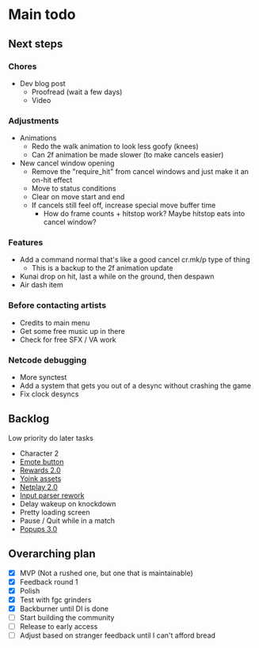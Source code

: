 # Main todo

## Next steps

### Chores

- Dev blog post
  - Proofread (wait a few days)
  - Video

### Adjustments

- Animations
  - Redo the walk animation to look less goofy (knees)
  - Can 2f animation be made slower (to make cancels easier)
- New cancel window opening
  - Remove the "require_hit" from cancel windows and just make it an on-hit effect
  - Move to status conditions
  - Clear on move start and end
  - If cancels still feel off, increase special move buffer time
    - How do frame counts + hitstop work? Maybe hitstop eats into cancel window?

### Features

- Add a command normal that's like a good cancel cr.mk/p type of thing
  - This is a backup to the 2f animation update
- Kunai drop on hit, last a while on the ground, then despawn
- Air dash item

### Before contacting artists

- Credits to main menu
- Get some free music up in there
- Check for free SFX / VA work

### Netcode debugging

- More synctest
- Add a system that gets you out of a desync without crashing the game
- Fix clock desyncs

## Backlog

Low priority do later tasks

- Character 2
- [Emote button](/docs/tasks/backlog/emote_button.md)
- [Rewards 2.0](/docs/tasks/backlog/rewards_2.0.md)
- [Yoink assets](/docs/tasks/backlog/yoink_assets.md)
- [Netplay 2.0](/docs/tasks/backlog/netplay_2.0.md)
- [Input parser rework](/docs/tasks/backlog/input_parser_rework.md)
- Delay wakeup on knockdown
- Pretty loading screen
- Pause / Quit while in a match
- [Popups 3.0](/docs/tasks/backlog/popups_3.0.md)

## Overarching plan

- [x] MVP (Not a rushed one, but one that is maintainable)
- [x] Feedback round 1
- [x] Polish
- [x] Test with fgc grinders
- [x] Backburner until DI is done
- [ ] Start building the community
- [ ] Release to early access
- [ ] Adjust based on stranger feedback until I can't afford bread
